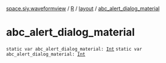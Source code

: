 [space.siy.waveformview](../../index.md) / [R](../index.md) / [layout](index.md) / [abc_alert_dialog_material](./abc_alert_dialog_material.md)

# abc_alert_dialog_material

`static var abc_alert_dialog_material: `[`Int`](https://kotlinlang.org/api/latest/jvm/stdlib/kotlin/-int/index.html)
`static var abc_alert_dialog_material: `[`Int`](https://kotlinlang.org/api/latest/jvm/stdlib/kotlin/-int/index.html)